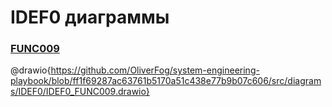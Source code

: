 # IDEF0 диаграммы

### [FUNC009](./TechnicalSpecification.md)

@drawio{https://github.com/OliverFog/system-engineering-playbook/blob/ff1f69287ac63761b5170a51c438e77b9b07c606/src/diagrams/IDEF0/IDEF0_FUNC009.drawio}